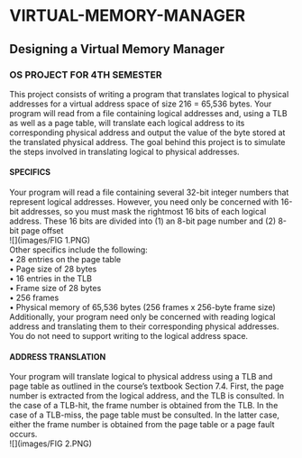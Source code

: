 # VIRTUAL-MEMORY-MANAGER
  
## Designing a Virtual Memory Manager  
### OS PROJECT FOR 4TH SEMESTER  
This project consists of writing a program that translates logical to physical addresses for a virtual address space of size 216 = 65,536 bytes. Your program will read from a file containing logical addresses and, using a TLB as well as a page table, will translate each logical address to its corresponding physical address and output the value of the byte stored at the translated physical address. The goal behind this project is to simulate the steps involved in translating logical to physical addresses.   
#### SPECIFICS  
Your program will read a file containing several 32-bit integer numbers that represent logical addresses. However, you need only be concerned with 16-bit addresses, so you must mask the rightmost 16 bits of each logical address. These 16 bits are divided into (1) an 8-bit page number and (2) 8-bit page offset  
![](images/FIG 1.PNG)  
Other specifics include the following:  
•  28 entries on the page table   
•  Page size of 28 bytes   
•  16 entries in the TLB   
•  Frame size of 28 bytes   
•  256 frames   
•  Physical memory of 65,536 bytes (256 frames x 256-byte frame size)   
Additionally, your program need only be concerned with reading logical address and translating them to their corresponding physical addresses. You do not need to support writing to the logical address space.  
#### ADDRESS TRANSLATION  
Your program will translate logical to physical address using a TLB and page table as outlined in the course’s textbook Section 7.4. First, the page number is extracted from the logical address, and the TLB is consulted. In the case of a TLB-hit, the frame number is obtained from the TLB. In the case of a TLB-miss, the page table must be consulted. In the latter case, either the frame number is obtained from the page table or a page fault occurs.   
![](images/FIG 2.PNG) 
